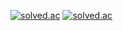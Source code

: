 [![solved.ac](http://mazassumnida.wtf/api/v2/generate_badge?boj=meos)](https://solved.ac/meos)
[![solved.ac](http://mazandi.herokuapp.com/api?handle=meos)](https://solved.ac/meos)
